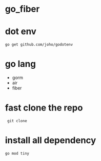 # go_fiber

# dot env

`go get github.com/joho/godotenv
`

# go lang

- gorm
- air
- fiber

# fast clone the repo

` git clone`

# install all dependency

`go mod tiny
`
